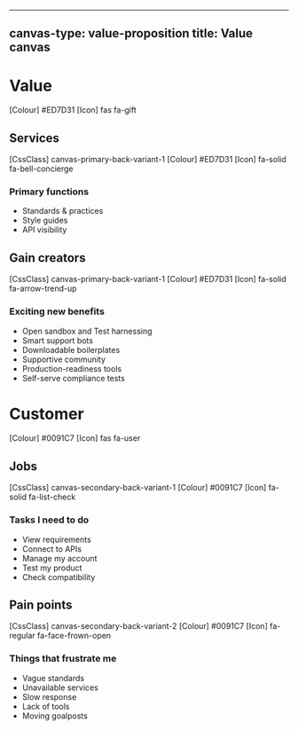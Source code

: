 <!--
LiveDoc - Product Canvas: Value canvas
For information on how to edit and maintain this file, please visit: developer.qed.qld.gov.au/LiveDoc-Canvas
-->
---
canvas-type: value-proposition
title: Value canvas
---
# Value
[Colour] #ED7D31
[Icon] fas fa-gift
## Services
[CssClass] canvas-primary-back-variant-1
[Colour] #ED7D31
[Icon] fa-solid fa-bell-concierge
### Primary functions
- Standards & practices			
- Style guides
- API visibility

## Gain creators
[CssClass] canvas-primary-back-variant-1
[Colour] #ED7D31
[Icon] fa-solid fa-arrow-trend-up
### Exciting new benefits
- Open sandbox and Test harnessing
- Smart support bots
- Downloadable boilerplates
- Supportive community
- Production-readiness tools
- Self-serve compliance tests

# Customer
[Colour] #0091C7
[Icon] fas fa-user
## Jobs
[CssClass] canvas-secondary-back-variant-1
[Colour] #0091C7
[Icon] fa-solid fa-list-check
### Tasks I need to do
- View requirements
- Connect to APIs
- Manage my account
- Test my product
- Check compatibility

## Pain points
[CssClass] canvas-secondary-back-variant-2
[Colour] #0091C7
[Icon] fa-regular fa-face-frown-open
### Things that frustrate me
- Vague standards
- Unavailable services
- Slow response
- Lack of tools
- Moving goalposts
